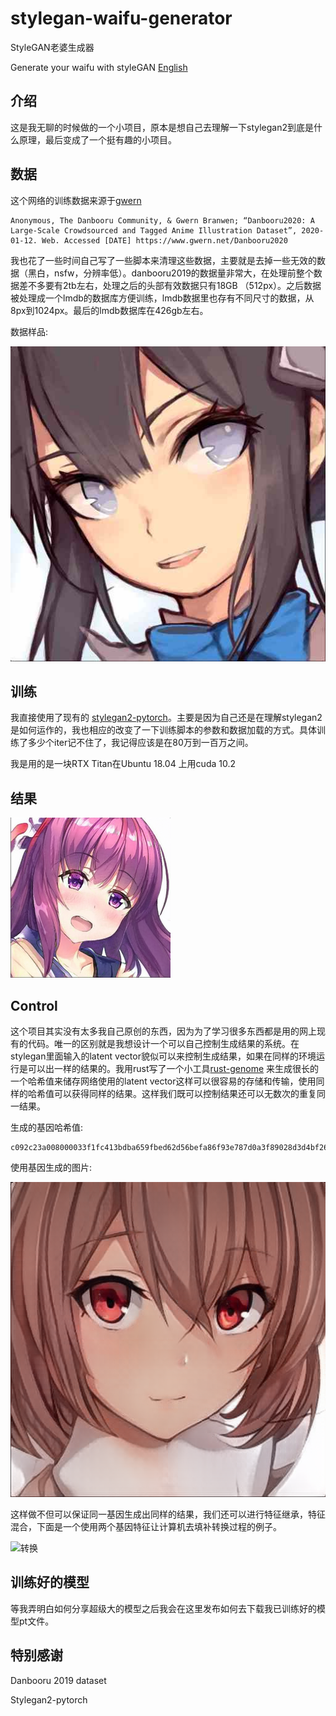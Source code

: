 # stylegan-waifu-generator
StyleGAN老婆生成器

Generate your waifu with styleGAN [English](README.md)

## 介绍
这是我无聊的时候做的一个小项目，原本是想自己去理解一下stylegan2到底是什么原理，最后变成了一个挺有趣的小项目。

## 数据
这个网络的训练数据来源于[gwern](https://www.gwern.net/About)

```
Anonymous, The Danbooru Community, & Gwern Branwen; “Danbooru2020: A Large-Scale Crowdsourced and Tagged Anime Illustration Dataset”, 2020-01-12. Web. Accessed [DATE] https://www.gwern.net/Danbooru2020
```
我也花了一些时间自己写了一些脚本来清理这些数据，主要就是去掉一些无效的数据（黑白，nsfw，分辨率低）。danbooru2019的数据量非常大，在处理前整个数据差不多要有2tb左右，处理之后的头部有效数据只有18GB （512px）。之后数据被处理成一个lmdb的数据库方便训练，lmdb数据里也存有不同尺寸的数据，从8px到1024px。最后的lmdb数据库在426gb左右。

数据样品:

![数据样品](res/2238231-0.jpg)

## 训练
我直接使用了现有的 [stylegan2-pytorch](https://github.com/rosinality/stylegan2-pytorch)。主要是因为自己还是在理解stylegan2是如何运作的，我也相应的改变了一下训练脚本的参数和数据加载的方式。具体训练了多少个iter记不住了，我记得应该是在80万到一百万之间。

我是用的是一块RTX Titan在Ubuntu 18.04 上用cuda 10.2

## 结果

![256px](res/000017.png)

## Control
这个项目其实没有太多我自己原创的东西，因为为了学习很多东西都是用的网上现有的代码。唯一的区别就是我想设计一个可以自己控制生成结果的系统。在stylegan里面输入的latent vector貌似可以来控制生成结果，如果在同样的环境运行是可以出一样的结果的。我用rust写了一个小工具[rust-genome](https://github.com/r1cebank/genome) 来生成很长的一个哈希值来储存网络使用的latent vector这样可以很容易的存储和传输，使用同样的哈希值可以获得同样的结果。这样我们既可以控制结果还可以无数次的重复同一结果。

生成的基因哈希值:

```
c092c23a008000033f1fc413bdba659fbed62d56befa86f93e787d0a3f89028d3d4bf2673f8a221ebef5605bbda472dd3f678906be82855b3f9493b8c............020353ebf8c074ac02c3b9e3fc24ff03f49dbf0563f8bdf467743f8fca4dc0095918bf379b733e8382ec3ce89666bf2b9dbe3e08f23ebe8fe6a0bf3ab1b9bf7b6a743df1f45c
```

使用基因生成的图片:

![使用基因生成的图片](res/000.png)

这样做不但可以保证同一基因生成出同样的结果，我们还可以进行特征继承，特征混合，下面是一个使用两个基因特征让计算机去填补转换过程的例子。

![转换](res/out.gif)

## 训练好的模型
等我弄明白如何分享超级大的模型之后我会在这里发布如何去下载我已训练好的模型pt文件。

## 特别感谢
Danbooru 2019 dataset

Stylegan2-pytorch

